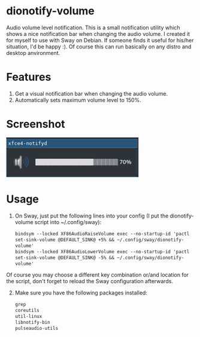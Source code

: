 # dionotify-volume
Audio volume level notification.
This is a small notification utility which shows a nice notification bar when changing the audio volume.
I created it for myself to use with Sway on Debian. If someone finds it useful for his/her situation, I'd be happy :).
Of course this can run basically on any distro and desktop anvironment.

# Features
   1. Get a visual notification bar when changing the audio volume.
   2. Automatically sets maximum volume level to 150%.
   
# Screenshot
   ![Alt text](https://github.com/DiogenesVX/dionotify/blob/main/dionotify-volume.png)

# Usage       
   1. On Sway, just put the following lines into your config (I put the dionotify-volume script into ~/.config/sway):
   
          bindsym --locked XF86AudioRaiseVolume exec --no-startup-id 'pactl set-sink-volume @DEFAULT_SINK@ +5% && ~/.config/sway/dionotify-volume'
          bindsym --locked XF86AudioLowerVolume exec --no-startup-id 'pactl set-sink-volume @DEFAULT_SINK@ -5% && ~/.config/sway/dionotify-volume'
          
  Of course you may choose a different key combination or/and location for the script, don't forget to reload the Sway configuration afterwards. 
   
   2. Make sure you have the following packages installed:
   
          grep
          coreutils
          util-linux
          libnotify-bin
          pulseaudio-utils
